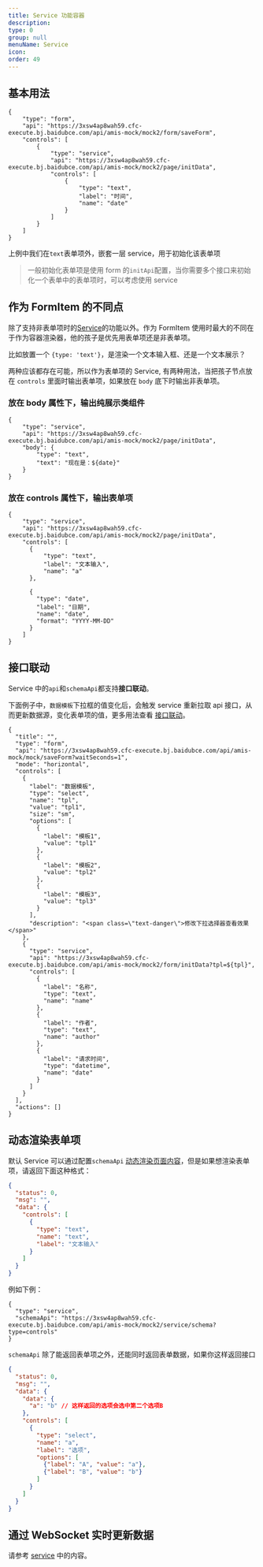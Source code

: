 ```yaml
---
title: Service 功能容器
description:
type: 0
group: null
menuName: Service
icon:
order: 49
---
```


## 基本用法

```schema: scope="body"
{
    "type": "form",
    "api": "https://3xsw4ap8wah59.cfc-execute.bj.baidubce.com/api/amis-mock/mock2/form/saveForm",
    "controls": [
        {
            "type": "service",
            "api": "https://3xsw4ap8wah59.cfc-execute.bj.baidubce.com/api/amis-mock/mock2/page/initData",
            "controls": [
                {
                    "type": "text",
                    "label": "时间",
                    "name": "date"
                }
            ]
        }
    ]
}
```

上例中我们在`text`表单项外，嵌套一层 service，用于初始化该表单项

> 一般初始化表单项是使用 form 的`initApi`配置，当你需要多个接口来初始化一个表单中的表单项时，可以考虑使用 service

## 作为 FormItem 的不同点

除了支持非表单项时的[Service](../service)的功能以外。作为 FormItem 使用时最大的不同在于作为容器渲染器，他的孩子是优先用表单项还是非表单项。

比如放置一个 `{type: 'text'}`，是渲染一个文本输入框、还是一个文本展示？

两种应该都存在可能，所以作为表单项的 Service, 有两种用法，当把孩子节点放在 `controls` 里面时输出表单项，如果放在 `body` 底下时输出非表单项。

### 放在 body 属性下，输出纯展示类组件

```schema: scope="form-item"
{
    "type": "service",
    "api": "https://3xsw4ap8wah59.cfc-execute.bj.baidubce.com/api/amis-mock/mock2/page/initData",
    "body": {
        "type": "text",
        "text": "现在是：${date}"
    }
}
```

### 放在 controls 属性下，输出表单项

```schema: scope="form-item"
{
    "type": "service",
    "api": "https://3xsw4ap8wah59.cfc-execute.bj.baidubce.com/api/amis-mock/mock2/page/initData",
    "controls": [
      {
          "type": "text",
          "label": "文本输入",
          "name": "a"
      },

      {
        "type": "date",
        "label": "日期",
        "name": "date",
        "format": "YYYY-MM-DD"
      }
    ]
}
```

## 接口联动

Service 中的`api`和`schemaApi`都支持**接口联动**。

下面例子中，`数据模板`下拉框的值变化后，会触发 service 重新拉取 api 接口，从而更新数据源，变化表单项的值，更多用法查看 [接口联动](../../concepts/linkage#%E6%8E%A5%E5%8F%A3%E8%81%94%E5%8A%A8)。

```schema: scope="body"
{
  "title": "",
  "type": "form",
  "api": "https://3xsw4ap8wah59.cfc-execute.bj.baidubce.com/api/amis-mock/mock/saveForm?waitSeconds=1",
  "mode": "horizontal",
  "controls": [
    {
      "label": "数据模板",
      "type": "select",
      "name": "tpl",
      "value": "tpl1",
      "size": "sm",
      "options": [
        {
          "label": "模板1",
          "value": "tpl1"
        },
        {
          "label": "模板2",
          "value": "tpl2"
        },
        {
          "label": "模板3",
          "value": "tpl3"
        }
      ],
      "description": "<span class=\"text-danger\">修改下拉选择器查看效果</span>"
    },
    {
      "type": "service",
      "api": "https://3xsw4ap8wah59.cfc-execute.bj.baidubce.com/api/amis-mock/mock2/form/initData?tpl=${tpl}",
      "controls": [
        {
          "label": "名称",
          "type": "text",
          "name": "name"
        },
        {
          "label": "作者",
          "type": "text",
          "name": "author"
        },
        {
          "label": "请求时间",
          "type": "datetime",
          "name": "date"
        }
      ]
    }
  ],
  "actions": []
}
```

## 动态渲染表单项

默认 Service 可以通过配置`schemaApi` [动态渲染页面内容](../service#%E5%8A%A8%E6%80%81%E6%B8%B2%E6%9F%93%E9%A1%B5%E9%9D%A2)，但是如果想渲染表单项，请返回下面这种格式：

```json
{
  "status": 0,
  "msg": "",
  "data": {
    "controls": [
      {
        "type": "text",
        "name": "text",
        "label": "文本输入"
      }
    ]
  }
}
```

例如下例：

```schema: scope="form-item"
{
  "type": "service",
  "schemaApi": "https://3xsw4ap8wah59.cfc-execute.bj.baidubce.com/api/amis-mock/mock2/service/schema?type=controls"
}
```

`schemaApi` 除了能返回表单项之外，还能同时返回表单数据，如果你这样返回接口

```json
{
  "status": 0,
  "msg": "",
  "data": {
    "data": {
      "a": "b" // 这样返回的选项会选中第二个选项B
    },
    "controls": [
      {
        "type": "select",
        "name": "a",
        "label": "选项",
        "options": [
          {"label": "A", "value": "a"},
          {"label": "B", "value": "b"}
        ]
      }
    ]
  }
}
```

## 通过 WebSocket 实时更新数据

请参考 [service](../../service) 中的内容。
